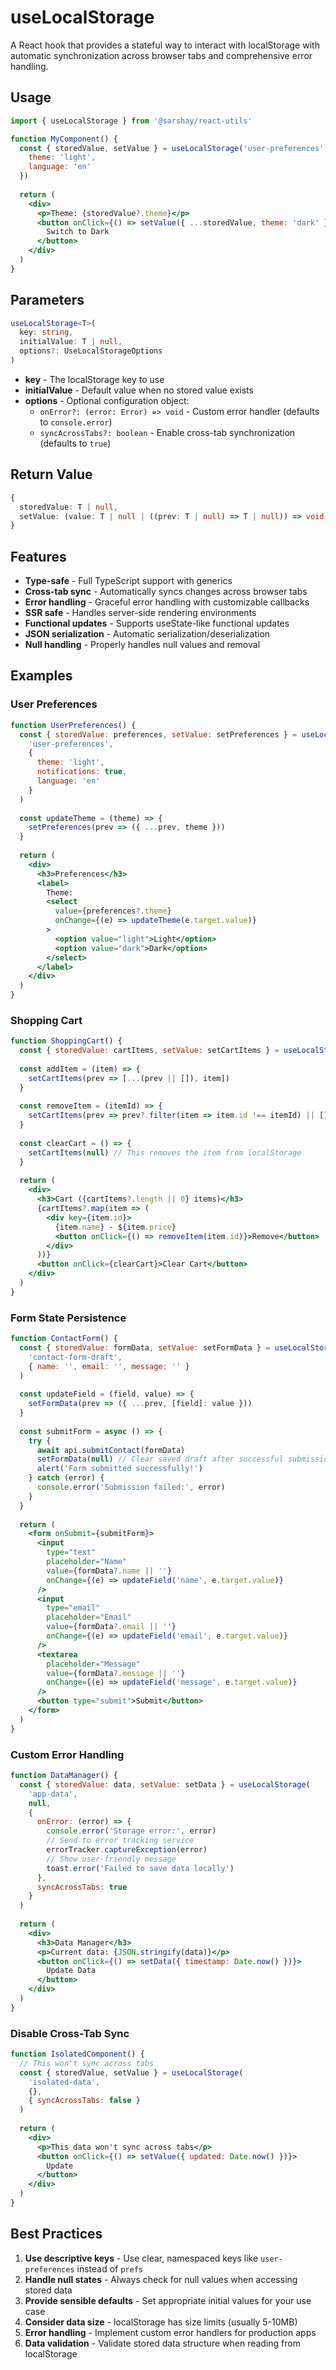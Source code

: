 # useLocalStorage

A React hook that provides a stateful way to interact with localStorage with automatic synchronization across browser tabs and comprehensive error handling.

## Usage

```jsx
import { useLocalStorage } from '@sarshay/react-utils'

function MyComponent() {
  const { storedValue, setValue } = useLocalStorage('user-preferences', {
    theme: 'light',
    language: 'en'
  })
  
  return (
    <div>
      <p>Theme: {storedValue?.theme}</p>
      <button onClick={() => setValue({ ...storedValue, theme: 'dark' })}>
        Switch to Dark
      </button>
    </div>
  )
}
```

## Parameters

```typescript
useLocalStorage<T>(
  key: string,
  initialValue: T | null,
  options?: UseLocalStorageOptions
)
```

- **key** - The localStorage key to use
- **initialValue** - Default value when no stored value exists
- **options** - Optional configuration object:
  - `onError?: (error: Error) => void` - Custom error handler (defaults to `console.error`)
  - `syncAcrossTabs?: boolean` - Enable cross-tab synchronization (defaults to `true`)

## Return Value

```typescript
{
  storedValue: T | null,
  setValue: (value: T | null | ((prev: T | null) => T | null)) => void
}
```

## Features

- **Type-safe** - Full TypeScript support with generics
- **Cross-tab sync** - Automatically syncs changes across browser tabs
- **Error handling** - Graceful error handling with customizable callbacks
- **SSR safe** - Handles server-side rendering environments
- **Functional updates** - Supports useState-like functional updates
- **JSON serialization** - Automatic serialization/deserialization
- **Null handling** - Properly handles null values and removal

## Examples

### User Preferences

```jsx
function UserPreferences() {
  const { storedValue: preferences, setValue: setPreferences } = useLocalStorage(
    'user-preferences',
    {
      theme: 'light',
      notifications: true,
      language: 'en'
    }
  )
  
  const updateTheme = (theme) => {
    setPreferences(prev => ({ ...prev, theme }))
  }
  
  return (
    <div>
      <h3>Preferences</h3>
      <label>
        Theme:
        <select 
          value={preferences?.theme} 
          onChange={(e) => updateTheme(e.target.value)}
        >
          <option value="light">Light</option>
          <option value="dark">Dark</option>
        </select>
      </label>
    </div>
  )
}
```

### Shopping Cart

```jsx
function ShoppingCart() {
  const { storedValue: cartItems, setValue: setCartItems } = useLocalStorage('cart', [])
  
  const addItem = (item) => {
    setCartItems(prev => [...(prev || []), item])
  }
  
  const removeItem = (itemId) => {
    setCartItems(prev => prev?.filter(item => item.id !== itemId) || [])
  }
  
  const clearCart = () => {
    setCartItems(null) // This removes the item from localStorage
  }
  
  return (
    <div>
      <h3>Cart ({cartItems?.length || 0} items)</h3>
      {cartItems?.map(item => (
        <div key={item.id}>
          {item.name} - ${item.price}
          <button onClick={() => removeItem(item.id)}>Remove</button>
        </div>
      ))}
      <button onClick={clearCart}>Clear Cart</button>
    </div>
  )
}
```

### Form State Persistence

```jsx
function ContactForm() {
  const { storedValue: formData, setValue: setFormData } = useLocalStorage(
    'contact-form-draft',
    { name: '', email: '', message: '' }
  )
  
  const updateField = (field, value) => {
    setFormData(prev => ({ ...prev, [field]: value }))
  }
  
  const submitForm = async () => {
    try {
      await api.submitContact(formData)
      setFormData(null) // Clear saved draft after successful submission
      alert('Form submitted successfully!')
    } catch (error) {
      console.error('Submission failed:', error)
    }
  }
  
  return (
    <form onSubmit={submitForm}>
      <input
        type="text"
        placeholder="Name"
        value={formData?.name || ''}
        onChange={(e) => updateField('name', e.target.value)}
      />
      <input
        type="email"
        placeholder="Email"
        value={formData?.email || ''}
        onChange={(e) => updateField('email', e.target.value)}
      />
      <textarea
        placeholder="Message"
        value={formData?.message || ''}
        onChange={(e) => updateField('message', e.target.value)}
      />
      <button type="submit">Submit</button>
    </form>
  )
}
```

### Custom Error Handling

```jsx
function DataManager() {
  const { storedValue: data, setValue: setData } = useLocalStorage(
    'app-data',
    null,
    {
      onError: (error) => {
        console.error('Storage error:', error)
        // Send to error tracking service
        errorTracker.captureException(error)
        // Show user-friendly message
        toast.error('Failed to save data locally')
      },
      syncAcrossTabs: true
    }
  )
  
  return (
    <div>
      <h3>Data Manager</h3>
      <p>Current data: {JSON.stringify(data)}</p>
      <button onClick={() => setData({ timestamp: Date.now() })}>
        Update Data
      </button>
    </div>
  )
}
```

### Disable Cross-Tab Sync

```jsx
function IsolatedComponent() {
  // This won't sync across tabs
  const { storedValue, setValue } = useLocalStorage(
    'isolated-data',
    {},
    { syncAcrossTabs: false }
  )
  
  return (
    <div>
      <p>This data won't sync across tabs</p>
      <button onClick={() => setValue({ updated: Date.now() })}>
        Update
      </button>
    </div>
  )
}
```

## Best Practices

1. **Use descriptive keys** - Use clear, namespaced keys like `user-preferences` instead of `prefs`
2. **Handle null states** - Always check for null values when accessing stored data
3. **Provide sensible defaults** - Set appropriate initial values for your use case
4. **Consider data size** - localStorage has size limits (usually 5-10MB)
5. **Error handling** - Implement custom error handlers for production apps
6. **Data validation** - Validate stored data structure when reading from localStorage